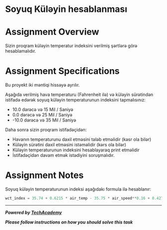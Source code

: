# Soyuq Küləyin hesablanması

# Assignment Overview
Sizin proqram küləyin temperatur indeksini verilmiş şərtlərə görə hesablamalıdır.

# Assignment Specifications
Bu proyekt iki məntiqi hissəyə ayrılır.

Aşağıda verilmiş hava temperaturu (Fahrenheit ilə) və küləyin sürətindən istifadə edərək soyuq küləyin temperaturunun indeksini tapmalısınız:

* 10.0 dərəcə və 15 Mil / Saniyə
* 0.0 dərəcə və 25 Mil / Saniyə
* -10.0 dərəcə və 35 Mil / Saniyə

Daha sonra sizin proqram istifadəçidən:
* Havanın temperaturunu daxil etməsini tələb etməlidir (kəsr ola bilər)
* Küləyin sürətini daxil etməsini istəməlidir (kərs ola bilər)
* Küləyin temperaturunun indeksini hesablayaraq print etməlidir
* İstifadəçidən davam etmək istədiyini soruşmalıdır.

# Assignment Notes
Soyuq küləyin temperaturunun indeksi aşağıdakı formula ilə hesablanır:

```python
wct_index = 35.74 + 0.6215 * air_temp - 35.75 * air_speed**0.16 + 0.4275 * air_temp * air_speed**0.16
```

---

***Powered by [TechAcademy](https://techacademy.az)***

***Please follow instructions on how you should solve this task***
